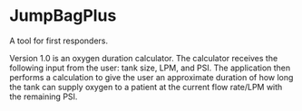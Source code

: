 # JumpBagPlus
A tool for first responders.

Version 1.0 is an oxygen duration calculator. 
The calculator receives the following input from the user: tank size, LPM, and PSI.
The application then performs a calculation to give the user an approximate duration of how long 
the tank can supply oxygen to a patient at the current flow rate/LPM with the remaining PSI.
